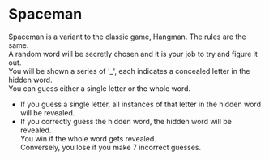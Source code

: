 # Spaceman

Spaceman is a variant to the classic game, Hangman. The rules are the same.<br/>
A random word will be secretly chosen and it is your job to try and figure it out.<br/>
You will be shown a series of '_', each indicates a concealed letter in the hidden word.<br/>
You can guess either a single letter or the whole word.
- If you guess a single letter, all instances of that letter in the hidden word will be revealed.
- If you correctly guess the hidden word, the hidden word will be revealed.<br/>
You win if the whole word gets revealed.<br/>
Conversely, you lose if you make 7 incorrect guesses.
